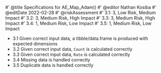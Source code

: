 #' @title Specifications for AE_Map_Adam()
#' @editor Nathan Kosiba
#' @editDate 2022-02-28
#' @riskAssessment
#' 3.1: 3, Low Risk, Medium Impact
#' 3.2: 3, Medium Risk, High Impact
#' 3.3: 3, Medium Risk, High Impact
#' 3.4: 1, Medium Risk, Low Impact
#' 3.5: 1, Medium Risk, Low Impact

+ 3.1 Given correct input data, a tibble/data.frame is produced with expected 
dimensions
+ 3.2 Given correct input data, `Count` is calculated correctly
+ 3.3 Given correct input data, `Rate` is calculated correctly
+ 3.4 Missing data is handled correctly
+ 3.5 Duplicate data is handled correctly
